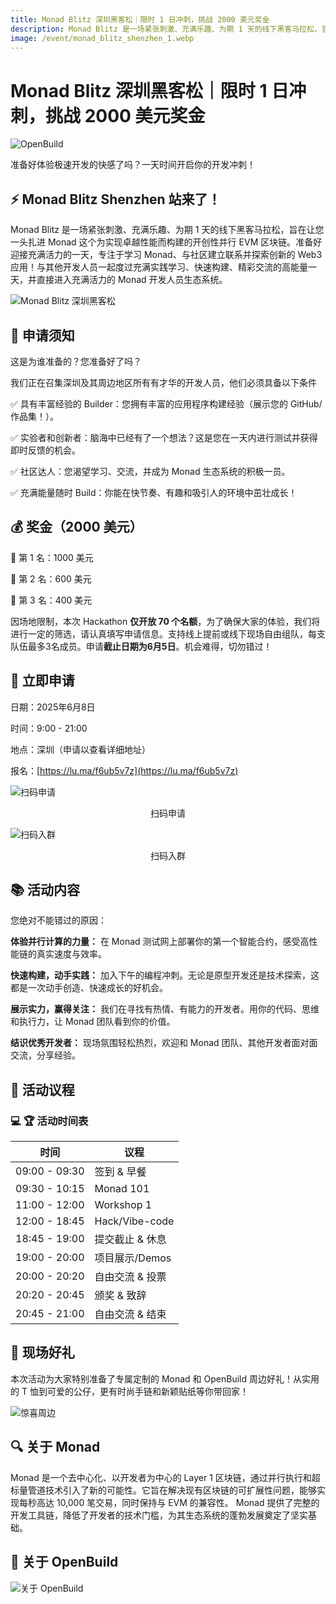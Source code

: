 ```yaml
---
title: Monad Blitz 深圳黑客松｜限时 1 日冲刺，挑战 2000 美元奖金
description: Monad Blitz 是一场紧张刺激、充满乐趣、为期 1 天的线下黑客马拉松，旨在让您一头扎进 Monad 这个为实现卓越性能而构建的开创性并行 EVM 区块链。准备好迎接充满活力的一天，专注于学习 Monad、与社区建立联系并探索创新的 Web3 应用！与其他开发人员一起度过充满实践学习、快速构建、精彩交流的高能量一天，并直接进入充满活力的 Monad 开发人员生态系统。
image: /event/monad_blitz_shenzhen_1.webp
---
```


# Monad Blitz 深圳黑客松｜限时 1 日冲刺，挑战 2000 美元奖金

![OpenBuild](/event/monad_blitz_shenzhen_openbuild.gif)

准备好体验极速开发的快感了吗？一天时间开启你的开发冲刺！

## ⚡️ Monad Blitz Shenzhen 站来了！

Monad Blitz 是一场紧张刺激、充满乐趣、为期 1 天的线下黑客马拉松，旨在让您一头扎进 Monad 这个为实现卓越性能而构建的开创性并行 EVM 区块链。准备好迎接充满活力的一天，专注于学习 Monad、与社区建立联系并探索创新的 Web3 应用！与其他开发人员一起度过充满实践学习、快速构建、精彩交流的高能量一天，并直接进入充满活力的 Monad 开发人员生态系统。

![Monad Blitz 深圳黑客松](/event/monad_blitz_shenzhen_1.webp)

## 🚨  申请须知

这是为谁准备的？您准备好了吗？

我们正在召集深圳及其周边地区所有有才华的开发人员，他们必须具备以下条件

✅ 具有丰富经验的 Builder：您拥有丰富的应用程序构建经验（展示您的 GitHub/作品集！）。

✅ 实验者和创新者：脑海中已经有了一个想法？这是您在一天内进行测试并获得即时反馈的机会。

✅ 社区达人：您渴望学习、交流，并成为 Monad 生态系统的积极一员。

✅ 充满能量随时 Build：你能在快节奏、有趣和吸引人的环境中茁壮成长！

## 💰  奖金（2000 美元）

🥇 第 1 名：1000 美元

🥈 第 2 名：600 美元

🥉 第 3 名：400 美元

因场地限制，本次 Hackathon **仅开放 70 个名额**，为了确保大家的体验，我们将进行一定的筛选，请认真填写申请信息。支持线上提前或线下现场自由组队，每支队伍最多3名成员。申请**截止日期为6月5日**。机会难得，切勿错过！

## 🙋  立即申请

日期：2025年6月8日

时间：9:00 - 21:00

地点：深圳（申请以查看详细地址）

报名：[https://lu.ma/f6ub5v7z](https://lu.ma/f6ub5v7z)

![扫码申请](/event/monad_blitz_shenzhen_2.webp)

<center>扫码申请</center>

![扫码入群](/event/monad_blitz_shenzhen_3.webp)

<center>扫码入群</center>

## 📚  活动内容

您绝对不能错过的原因：

**体验并行计算的力量：** 在 Monad 测试网上部署你的第一个智能合约，感受高性能链的真实速度与效率。

**快速构建，动手实践：** 加入下午的编程冲刺。无论是原型开发还是技术探索，这都是一次动手创造、快速成长的好机会。

**展示实力，赢得关注：** 我们在寻找有热情、有能力的开发者。用你的代码、思维和执行力，让 Monad 团队看到你的价值。

**结识优秀开发者：** 现场氛围轻松热烈，欢迎和 Monad 团队、其他开发者面对面交流，分享经验。

## 🔔  活动议程

### 💻 🏆  活动时间表

| 时间 | 议程 |
|------|------|
| 09:00 - 09:30 | 签到 & 早餐 |
| 09:30 - 10:15 | Monad 101  |
| 11:00 - 12:00 | Workshop 1 |
| 12:00 - 18:45 | Hack/Vibe-code |
| 18:45 - 19:00 | 提交截止 & 休息 |
| 19:00 - 20:00 | 项目展示/Demos |
| 20:00 - 20:20 | 自由交流 & 投票 |
| 20:20 - 20:45 | 颁奖 & 致辞 |
| 20:45 - 21:00 | 自由交流 & 结束 |

## 🎁  现场好礼

本次活动为大家特别准备了专属定制的 Monad 和 OpenBuild 周边好礼！从实用的 T 恤到可爱的公仔，更有时尚手链和新颖贴纸等你带回家！

![惊喜周边](/event/monad_blitz_shenzhen_4.webp)

## 🔍  关于 Monad 

Monad 是一个去中心化、以开发者为中心的 Layer 1 区块链，通过并行执行和超标量管道技术引入了新的可能性。它旨在解决现有区块链的可扩展性问题，能够实现每秒高达 10,000 笔交易，同时保持与 EVM 的兼容性。 Monad 提供了完整的开发工具链，降低了开发者的技术门槛，为其生态系统的蓬勃发展奠定了坚实基础。

## 🎈  关于 OpenBuild

![关于 OpenBuild](/event/monad_blitz_shenzhen_5.webp)
